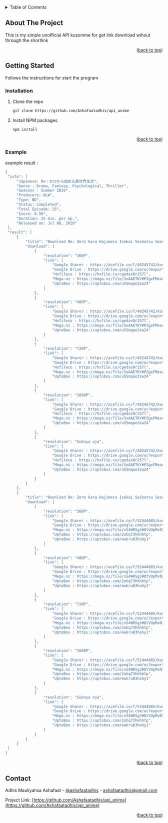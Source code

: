 <a name="readme-top"></a>

<!-- TABLE OF CONTENTS -->
<details>
  <summary>Table of Contents</summary>
  <ol>
    <li>
      <a href="#about-the-project">About The Project</a>
    </li>
    <li>
      <a href="#getting-started">Getting Started</a>
      <ul>
        <li><a href="#installation">Installation</a></li>
      </ul>
    </li>
    <li><a href="#contact">Contact</a></li>
  </ol>
</details>

## About The Project

This is my simple unofficial API kusonime for get link download wihout through the shortlink

<p align="right">(<a href="#readme-top">back to top</a>)</p>

<!-- GETTING STARTED -->

## Getting Started

Follows the instructions for start the program

### Installation

1. Clone the repo
   ```sh
   git clone https://github.com/Ashafaatadhis/api_anime
   ```
2. Install NPM packages
   ```sh
   npm install
   ```

<p align="right">(<a href="#readme-top">back to top</a>)</p>

### Example

example result : 

   ``` go
{
	"info": [
		"Japanese: Re：ゼロから始める異世界生活",
		"Genre : Drama, Fantasy, Psychological, Thriller",
		"Seasons : Summer 2020",
		"Producers: N/A",
		"Type: BD",
		"Status: Completed",
		"Total Episode: 25",
		"Score: 8.50",
		"Duration: 25 min. per ep.",
		"Released on: Jul 08, 2020"
	],
	"result": [
		{
			"title": "Download Re: Zero kara Hajimeru Isekai Seikatsu Season 2 Part 1 Batch BD Subtitle Indonesia",
			"download": [
				{
					"resolution": "360P",
					"link": [
						"Google Sharer : https://acefile.co/f/40245742/kusonime-mc-ampas-s2-bedeh-fontsubs-rar",
						"Google Drive : https://drive.google.com/uc?export=download&id=1CnfQEaLLNoJ395mz7vetDDy8sMpP1dsL",
						"Hxfileco : https://hxfile.co/cgedas0r257l",
						"Mega.nz : https://mega.nz/file/SxAAETKY#PZgxFMea40WZfWKwWlXbC-0prBleYSJObbbPV1fIb-c",
						"UptoBox : https://uptobox.com/u55mqao3zw24"
					]
				},
				{
					"resolution": "480P",
					"link": [
						"Google Sharer : https://acefile.co/f/40245742/kusonime-mc-ampas-s2-bedeh-fontsubs-rar",
						"Google Drive : https://drive.google.com/uc?export=download&id=1CnfQEaLLNoJ395mz7vetDDy8sMpP1dsL",
						"Hxfileco : https://hxfile.co/cgedas0r257l",
						"Mega.nz : https://mega.nz/file/SxAAETKY#PZgxFMea40WZfWKwWlXbC-0prBleYSJObbbPV1fIb-c",
						"UptoBox : https://uptobox.com/u55mqao3zw24"
					]
				},
				{
					"resolution": "720P",
					"link": [
						"Google Sharer : https://acefile.co/f/40245742/kusonime-mc-ampas-s2-bedeh-fontsubs-rar",
						"Google Drive : https://drive.google.com/uc?export=download&id=1CnfQEaLLNoJ395mz7vetDDy8sMpP1dsL",
						"Hxfileco : https://hxfile.co/cgedas0r257l",
						"Mega.nz : https://mega.nz/file/SxAAETKY#PZgxFMea40WZfWKwWlXbC-0prBleYSJObbbPV1fIb-c",
						"UptoBox : https://uptobox.com/u55mqao3zw24"
					]
				},
				{
					"resolution": "1080P",
					"link": [
						"Google Sharer : https://acefile.co/f/40245742/kusonime-mc-ampas-s2-bedeh-fontsubs-rar",
						"Google Drive : https://drive.google.com/uc?export=download&id=1CnfQEaLLNoJ395mz7vetDDy8sMpP1dsL",
						"Hxfileco : https://hxfile.co/cgedas0r257l",
						"Mega.nz : https://mega.nz/file/SxAAETKY#PZgxFMea40WZfWKwWlXbC-0prBleYSJObbbPV1fIb-c",
						"UptoBox : https://uptobox.com/u55mqao3zw24"
					]
				},
				{
					"resolution": "Subnya aja",
					"link": [
						"Google Sharer : https://acefile.co/f/40245742/kusonime-mc-ampas-s2-bedeh-fontsubs-rar",
						"Google Drive : https://drive.google.com/uc?export=download&id=1CnfQEaLLNoJ395mz7vetDDy8sMpP1dsL",
						"Hxfileco : https://hxfile.co/cgedas0r257l",
						"Mega.nz : https://mega.nz/file/SxAAETKY#PZgxFMea40WZfWKwWlXbC-0prBleYSJObbbPV1fIb-c",
						"UptoBox : https://uptobox.com/u55mqao3zw24"
					]
				}
			]
		},
		{
			"title": "Download Re: Zero kara Hajimeru Isekai Seikatsu Season 2 Part 2 Batch BD Subtitle Indonesia",
			"download": [
				{
					"resolution": "360P",
					"link": [
						"Google Sharer : https://acefile.co/f/52444685/kusonime-mc-ampas-s2-part-2-bedeh-subfont-rar",
						"Google Drive : https://drive.google.com/uc?export=download&id=12cEVcC_UW9qiR8mHR3DrrX6Q6fqBX3Q7",
						"Mega.nz : https://mega.nz/file/xS4WRSgJ#QtVUpMvNIf8mJKCxQli9gNY7SYNPc9AEL8pbndq4B9w",
						"UptoBox : https://uptobox.com/2ohq73hkhhtp",
						"UptoBox : https://uptobox.com/ewkru83hohy1"
					]
				},
				{
					"resolution": "480P",
					"link": [
						"Google Sharer : https://acefile.co/f/52444685/kusonime-mc-ampas-s2-part-2-bedeh-subfont-rar",
						"Google Drive : https://drive.google.com/uc?export=download&id=12cEVcC_UW9qiR8mHR3DrrX6Q6fqBX3Q7",
						"Mega.nz : https://mega.nz/file/xS4WRSgJ#QtVUpMvNIf8mJKCxQli9gNY7SYNPc9AEL8pbndq4B9w",
						"UptoBox : https://uptobox.com/2ohq73hkhhtp",
						"UptoBox : https://uptobox.com/ewkru83hohy1"
					]
				},
				{
					"resolution": "720P",
					"link": [
						"Google Sharer : https://acefile.co/f/52444685/kusonime-mc-ampas-s2-part-2-bedeh-subfont-rar",
						"Google Drive : https://drive.google.com/uc?export=download&id=12cEVcC_UW9qiR8mHR3DrrX6Q6fqBX3Q7",
						"Mega.nz : https://mega.nz/file/xS4WRSgJ#QtVUpMvNIf8mJKCxQli9gNY7SYNPc9AEL8pbndq4B9w",
						"UptoBox : https://uptobox.com/2ohq73hkhhtp",
						"UptoBox : https://uptobox.com/ewkru83hohy1"
					]
				},
				{
					"resolution": "1080P",
					"link": [
						"Google Sharer : https://acefile.co/f/52444685/kusonime-mc-ampas-s2-part-2-bedeh-subfont-rar",
						"Google Drive : https://drive.google.com/uc?export=download&id=12cEVcC_UW9qiR8mHR3DrrX6Q6fqBX3Q7",
						"Mega.nz : https://mega.nz/file/xS4WRSgJ#QtVUpMvNIf8mJKCxQli9gNY7SYNPc9AEL8pbndq4B9w",
						"UptoBox : https://uptobox.com/2ohq73hkhhtp",
						"UptoBox : https://uptobox.com/ewkru83hohy1"
					]
				},
				{
					"resolution": "Subnya aja",
					"link": [
						"Google Sharer : https://acefile.co/f/52444685/kusonime-mc-ampas-s2-part-2-bedeh-subfont-rar",
						"Google Drive : https://drive.google.com/uc?export=download&id=12cEVcC_UW9qiR8mHR3DrrX6Q6fqBX3Q7",
						"Mega.nz : https://mega.nz/file/xS4WRSgJ#QtVUpMvNIf8mJKCxQli9gNY7SYNPc9AEL8pbndq4B9w",
						"UptoBox : https://uptobox.com/2ohq73hkhhtp",
						"UptoBox : https://uptobox.com/ewkru83hohy1"
					]
				}
			]
		}
	]
}
```


<p align="right">(<a href="#readme-top">back to top</a>)</p>

## Contact

Adhis Mauliyahsa Ashafaat - [@ashafaatadhis](https://www.instagram.com/ashafaatadhis/) - ashafaatadhis@gmail.com

Project Link: [https://github.com/Ashafaatadhis/api_anime](https://github.com/Ashafaatadhis/api_anime)

<p align="right">(<a href="#readme-top">back to top</a>)</p>
